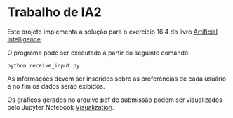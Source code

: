 # Trabalho de IA2

Este projeto implementa a solução para o exercício 16.4 do livro [Artificial Intelligence](https://www.amazon.com.br/Intelig%C3%AAncia-Artificial-Peter-Norvig/dp/8535237011/ref=asc_df_8535237011/?tag=googleshopp00-20&linkCode=df0&hvadid=379818118214&hvpos=&hvnetw=g&hvrand=10695796350806305295&hvpone=&hvptwo=&hvqmt=&hvdev=c&hvdvcmdl=&hvlocint=&hvlocphy=9074243&hvtargid=pla-670945116435&psc=1).

O programa pode ser executado a partir do seguinte comando:

```
python receive_input.py
```

As informações devem ser inseridos sobre as preferências de cada usuário e no fim os dados serão exibidos.

Os gráficos gerados no arquivo pdf de submissão podem ser visualizados pelo Jupyter Notebook [Visualization](Visualization.ipynb).
